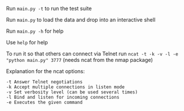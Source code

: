 Run `main.py -t` to run the test suite

Run `main.py` to load the data and drop into an interactive shell

Run `main.py -h` for help

Use `help` for help

To run it so that others can connect via Telnet run
`ncat -t -k -v -l -e "python main.py" 3777`
(needs ncat from the nmap package)

Explanation for the ncat options:

```
-t Answer Telnet negotiations
-k Accept multiple connections in listen mode
-v Set verbosity level (can be used several times)
-l Bind and listen for incoming connections
-e Executes the given command
```
